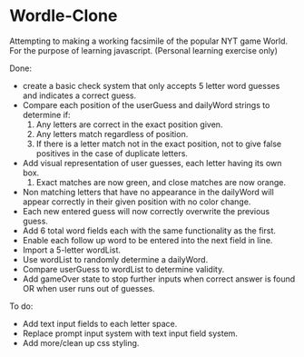 # Wordle-Clone
Attempting to making a working facsimile of the popular NYT game World. For the purpose of learning javascript. (Personal learning exercise only)

Done:
- create a basic check system that only accepts 5 letter word guesses and indicates a correct guess. 
- Compare each position of the userGuess and dailyWord strings to determine if: 
    1. Any letters are correct in the exact position given.
    2. Any letters match regardless of position.
    3.  If there is a letter match not in the exact position, not to give false positives in the case of duplicate letters.
- Add visual representation of user guesses, each letter having its own box.
    1. Exact matches are now green, and close matches are now orange.
- Non matching letters that have no appearance in the dailyWord will appear correctly in their given position with no color change.
- Each new entered guess will now correctly overwrite the previous guess.
- Add 6 total word fields each with the same functionality as the first.
- Enable each follow up word to be entered into the next field in line.
- Import a 5-letter wordList.
- Use wordList to randomly determine a dailyWord.
- Compare userGuess to wordList to determine validity.
- Add gameOver state to stop further inputs when correct answer is found OR when user runs out of guesses.

To do:
- Add text input fields to each letter space.
- Replace prompt input system with text input field system.
- Add more/clean up css styling.